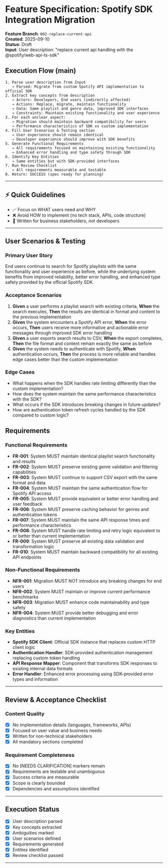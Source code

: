 # Feature Specification: Spotify SDK Integration Migration

**Feature Branch**: `002-replace-current-api`  
**Created**: 2025-09-10  
**Status**: Draft  
**Input**: User description: "replace current api handling with the @spotify/web-api-ts-sdk"

## Execution Flow (main)
```
1. Parse user description from Input
   → Parsed: Migrate from custom Spotify API implementation to official SDK
2. Extract key concepts from description
   → Actors: Developers, End users (indirectly affected)
   → Actions: Replace, migrate, maintain functionality
   → Data: Same playlist and genre data, improved SDK interfaces
   → Constraints: Maintain existing functionality and user experience
3. For each unclear aspect:
   → Migration should maintain backward compatibility for users
   → Performance characteristics of SDK vs custom implementation
4. Fill User Scenarios & Testing section
   → User experience should remain identical
   → Developer experience should improve with SDK benefits
5. Generate Functional Requirements
   → All requirements focused on maintaining existing functionality
   → Enhanced error handling and type safety through SDK
6. Identify Key Entities
   → Same entities but with SDK-provided interfaces
7. Run Review Checklist
   → All requirements measurable and testable
8. Return: SUCCESS (spec ready for planning)
```

---

## ⚡ Quick Guidelines
- ✅ Focus on WHAT users need and WHY
- ❌ Avoid HOW to implement (no tech stack, APIs, code structure)
- 👥 Written for business stakeholders, not developers

---

## User Scenarios & Testing

### Primary User Story
End users continue to search for Spotify playlists with the same functionality and user experience as before, while the underlying system benefits from improved reliability, better error handling, and enhanced type safety provided by the official Spotify SDK.

### Acceptance Scenarios
1. **Given** a user performs a playlist search with existing criteria, **When** the search executes, **Then** the results are identical in format and content to the previous implementation
2. **Given** the system encounters a Spotify API error, **When** the error occurs, **Then** users receive more informative and actionable error messages through improved SDK error handling
3. **Given** a user exports search results to CSV, **When** the export completes, **Then** the file format and content remain exactly the same as before
4. **Given** the system needs to authenticate with Spotify, **When** authentication occurs, **Then** the process is more reliable and handles edge cases better than the custom implementation

### Edge Cases
- What happens when the SDK handles rate limiting differently than the custom implementation?
- How does the system maintain the same performance characteristics with the SDK?
- What occurs if the SDK introduces breaking changes in future updates?
- How are authentication token refresh cycles handled by the SDK compared to custom logic?

## Requirements

### Functional Requirements
- **FR-001**: System MUST maintain identical playlist search functionality and results
- **FR-002**: System MUST preserve existing genre validation and filtering capabilities
- **FR-003**: System MUST continue to support CSV export with the same format and data
- **FR-004**: System MUST maintain the same authentication flow for Spotify API access
- **FR-005**: System MUST provide equivalent or better error handling and user feedback
- **FR-006**: System MUST preserve caching behavior for genres and authentication tokens
- **FR-007**: System MUST maintain the same API response times and performance characteristics
- **FR-008**: System MUST handle rate limiting and retry logic equivalent to or better than current implementation
- **FR-009**: System MUST preserve all existing data validation and transformation logic
- **FR-010**: System MUST maintain backward compatibility for all existing API endpoints

### Non-Functional Requirements
- **NFR-001**: Migration MUST NOT introduce any breaking changes for end users
- **NFR-002**: System MUST maintain or improve current performance benchmarks
- **NFR-003**: Migration MUST enhance code maintainability and type safety
- **NFR-004**: System MUST provide better debugging and error diagnostics than current implementation

### Key Entities
- **Spotify SDK Client**: Official SDK instance that replaces custom HTTP client logic
- **Authentication Handler**: SDK-provided authentication management replacing custom token handling
- **API Response Mapper**: Component that transforms SDK responses to existing internal data formats
- **Error Handler**: Enhanced error processing using SDK-provided error types and information

---

## Review & Acceptance Checklist

### Content Quality
- [x] No implementation details (languages, frameworks, APIs)
- [x] Focused on user value and business needs
- [x] Written for non-technical stakeholders
- [x] All mandatory sections completed

### Requirement Completeness
- [x] No [NEEDS CLARIFICATION] markers remain
- [x] Requirements are testable and unambiguous  
- [x] Success criteria are measurable
- [x] Scope is clearly bounded
- [x] Dependencies and assumptions identified

---

## Execution Status

- [x] User description parsed
- [x] Key concepts extracted
- [x] Ambiguities marked
- [x] User scenarios defined
- [x] Requirements generated
- [x] Entities identified
- [x] Review checklist passed

---